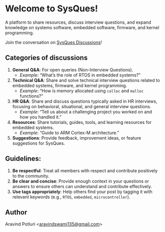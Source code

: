 # Welcome to SysQues!  
A platform to share resources, discuss interview questions, and expand knowledge on systems software, embedded software, firmware, and kernel programming.  

Join the conversation on [SysQues Discussions](https://github.com/cipherswami/SysQues/discussions)!

## Categories of discussions  
1. **General Q&A**: For open queries (Non-Interview Questions).  
   - *Example*: “What’s the role of RTOS in embedded systems?”
2. **Technical Q&A**: Share and solve technical interview questions related to embedded systems, firmware, and kernel programming.  
   - *Example*: “How is memory allocated using `calloc` and `malloc` functions?”  
3. **HR Q&A**: Share and discuss questions typically asked in HR interviews, focusing on behavioral, situational, and general interview questions.  
   - *Example*: “Tell us about a challenging project you worked on and how you handled it.”
4. **Resources**: Share tutorials, guides, tools, and learning resources for embedded systems.  
   - *Example*: “Guide to ARM Cortex-M architecture.”
5. **Suggestions**: Provide feedback, improvement ideas, or feature suggestions for SysQues.   

## Guidelines:
1. **Be respectful**: Treat all members with respect and contribute positively to the community.
2. **Be clear and concise**: Provide enough context in your questions or answers to ensure others can understand and contribute effectively.
3. **Use tags appropriately**: Help others find your post by tagging it with relevant keywords (e.g., `RTOS`, `embedded`, `microcontroller`).

## Author
Aravind Potluri <[aravindswami135@gmail.com](mailto:aravindswami135@gmail.com)>  
